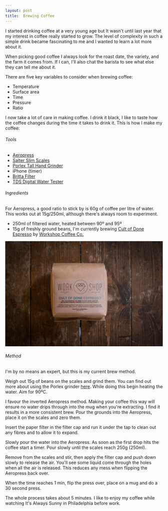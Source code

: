 ```yaml
---
layout: post
title:  Brewing Coffee
---
```


I started drinking coffee at a very young age but It wasn't until last year that my interest in coffee really started to grow. The level of complexity in such a simple drink became fascinating to me and I wanted to learn a lot more about it.

When picking good coffee I always look for the roast date, the variety, and the farm it comes from. If I can, I'll also chat the barista to see what else they can tell me about it.

There are five key variables to consider when brewing coffee:

- Temperature
- Surface area
- Time
- Pressure
- Ratio

I now take a lot of care in making coffee. I drink it black, I like to taste how the coffee changes during the time it takes to drink it. This is how I make my coffee:

###### Tools

- [Aeropress](http://www.amazon.co.uk/Aerobie-AeroPress-80R08-Coffee-Maker/dp/B000GXZ2GS/ref=sr_1_1?ie=UTF8&qid=1397769326&sr=8-1&keywords=aeropress)
- [Salter Slim Scales](http://www.amazon.co.uk/Salter-Design-Electronic-Platform-Kitchen/dp/B000ZNM51O/ref=sr_1_2?ie=UTF8&qid=1397769343&sr=8-2&keywords=scales)
- [Porlex Tall Hand Grinder](http://www.amazon.co.uk/Porlex-345-12541-Tall-Hand-Grinder/dp/B0002JZCF2/ref=sr_1_1?ie=UTF8&qid=1397769372&sr=8-1&keywords=porlex)
- iPhone (timer)
- [Britta Filter](http://www.amazon.co.uk/BRITA-Marella-White-Water-Filter/dp/B000B4OA5Q/ref=sr_1_2?ie=UTF8&qid=1397769404&sr=8-2&keywords=britta)
- [TDS Digital Water Tester](http://www.amazon.co.uk/Digital-Water-Quality-Tester-Hydroponics/dp/B009HMVDNA/ref=sr_1_1?ie=UTF8&qid=1401446614&sr=8-1&keywords=water+tester)

###### Ingredients

For Aeropress, a good ratio to stick by is 60g of coffee per litre of water. This works out at 15g/250ml, although there's always room to experiment.

- 250ml of filtered water, heated between 90º and 95º
- 15g of freshly ground beans, I'm currently brewing [Cult of Done Espresso](http://www.workshopcoffee.com/collections/coffee/products/cult-of-done-espresso) by [Workshop Coffee Co.](http://www.workshopcoffee.com)

![](/uploads/workshop-coffee.png)

###### Method

I'm by no means an expert, but this is my current brew method.

Weigh out 15g of beans on the scales and grind them. You can find out more about using the Porlex grinder [here](http://www.barista-shop.gr/image/data/products/espressoequipment/manual-grinders/Porlex-Coffee-Grinder-Instructions-Manual-by-barista-shop.pdf). While doing this begin heating the water. Aim for 90ºC.

I favour the inverted Aeropress method. Making your coffee this way will ensure no water drips through into the mug when you're extracting. I find it results in a more consistent brew. Pour the grounds into the Aeropress, place it on the scales and zero them.

Insert the paper filter in the filter cap and run it under the tap to clean out any fibres and to allow it to expand.

Slowly pour the water into the Aeropress. As soon as the first drop hits the coffee start a timer. Pour slowly until the scales reach 250g (250ml).

Remove from the scales and stir, then apply the filter cap and push down slowly to release the air. You'll see some liquid come through the holes when all the air is released. This reduces any mess when flipping the Aeropress back over.

When the time reaches 1 min, flip the press over, place on a mug and do a 30 second press.

The whole process takes about 5 minutes. I like to enjoy my coffee while watching It's Always Sunny in Philadelphia before work.